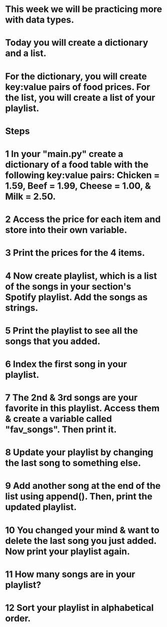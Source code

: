 
# This week we will be practicing more with data types.
# Today you will create a dictionary and a list.

# For the dictionary, you will create key:value pairs of food prices. For the list, you will create a list of your playlist.

# Steps
# 1	In your "main.py" create a dictionary of a food table with the following key:value pairs: Chicken = 1.59, Beef = 1.99, Cheese = 1.00, & Milk = 2.50.
# 2	Access the price for each item and store into their own variable. 
# 3	Print the prices for the 4 items.
# 4	Now create playlist, which is a list of the songs in your section's Spotify playlist. Add the songs as strings.
# 5	Print the playlist to see all the songs that you added.
# 6	Index the first song in your playlist.
# 7	The 2nd & 3rd songs are your favorite in this playlist. Access them & create a variable called "fav_songs". Then print it.
# 8	Update your playlist by changing the last song to something else.
# 9	Add another song at the end of the list using append(). Then, print the updated playlist.
# 10 You changed your mind & want to delete the last song you just added. Now print your playlist again.
# 11 How many songs are in your playlist? 
# 12 Sort your playlist in alphabetical order.